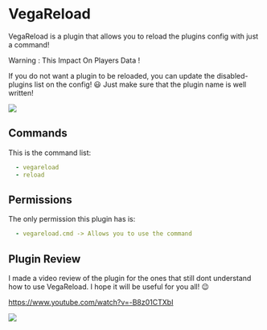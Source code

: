 # VegaReload

VegaReload is a plugin that allows you to reload the plugins config with just a command!

Warning : This Impact On Players Data !

If you do not want a plugin to be reloaded, you can update the disabled-plugins list on the config! :smiley:
Just make sure that the plugin name is well written!

<img src="https://cdn.discordapp.com/attachments/1090771905805561907/1090772179580354580/Sin_tituloaaa.png">

## Commands

This is the command list:
```yaml
  - vegareload
  - reload
```

## Permissions

The only permission this plugin has is:
```yaml
  - vegareload.cmd -> Allows you to use the command
```

## Plugin Review

I made a video review of the plugin for the ones that still dont understand how to use VegaReload. I hope it will be useful for you all! :wink:

https://www.youtube.com/watch?v=-B8z01CTXbI

<img src= "https://i.ytimg.com/vi/-B8z01CTXbI/maxresdefault.jpg">
